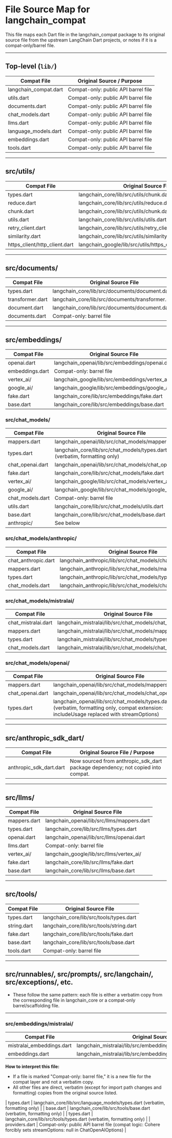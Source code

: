 # File Source Map for langchain_compat

This file maps each Dart file in the langchain_compat package to its original source file from the upstream LangChain Dart projects, or notes if it is a compat-only/barrel file.

---

## Top-level (`lib/`)

| Compat File           | Original Source / Purpose           |
| --------------------- | ----------------------------------- |
| langchain_compat.dart | Compat-only: public API barrel file |
| utils.dart            | Compat-only: public API barrel file |
| documents.dart        | Compat-only: public API barrel file |
| chat_models.dart      | Compat-only: public API barrel file |
| llms.dart             | Compat-only: public API barrel file |
| language_models.dart  | Compat-only: public API barrel file |
| embeddings.dart       | Compat-only: public API barrel file |
| tools.dart            | Compat-only: public API barrel file |

---

## src/utils/

| Compat File                   | Original Source File                                         |
| ----------------------------- | ------------------------------------------------------------ |
| types.dart                    | langchain_core/lib/src/utils/chunk.dart (and others)         |
| reduce.dart                   | langchain_core/lib/src/utils/reduce.dart                     |
| chunk.dart                    | langchain_core/lib/src/utils/chunk.dart                      |
| utils.dart                    | langchain_core/lib/src/utils/utils.dart                      |
| retry_client.dart             | langchain_core/lib/src/utils/retry_client.dart               |
| similarity.dart               | langchain_core/lib/src/utils/similarity.dart                 |
| https_client/http_client.dart | langchain_google/lib/src/utils/https_client/http_client.dart |

---

## src/documents/

| Compat File      | Original Source File                              |
| ---------------- | ------------------------------------------------- |
| types.dart       | langchain_core/lib/src/documents/document.dart    |
| transformer.dart | langchain_core/lib/src/documents/transformer.dart |
| document.dart    | langchain_core/lib/src/documents/document.dart    |
| documents.dart   | Compat-only: barrel file                          |

---

## src/embeddings/

| Compat File     | Original Source File                            |
| --------------- | ----------------------------------------------- |
| openai.dart     | langchain_openai/lib/src/embeddings/openai.dart |
| embeddings.dart | Compat-only: barrel file                        |
| vertex_ai/      | langchain_google/lib/src/embeddings/vertex_ai/  |
| google_ai/      | langchain_google/lib/src/embeddings/google_ai/  |
| fake.dart       | langchain_core/lib/src/embeddings/fake.dart     |
| base.dart       | langchain_core/lib/src/embeddings/base.dart     |

### src/chat_models/

| Compat File      | Original Source File                                                      |
| ---------------- | ------------------------------------------------------------------------- |
| mappers.dart     | langchain_openai/lib/src/chat_models/mappers.dart                         |
| types.dart       | langchain_core/lib/src/chat_models/types.dart (verbatim, formatting only) |
| chat_openai.dart | langchain_openai/lib/src/chat_models/chat_openai.dart                     |
| fake.dart        | langchain_core/lib/src/chat_models/fake.dart                              |
| vertex_ai/       | langchain_google/lib/src/chat_models/vertex_ai/                           |
| google_ai/       | langchain_google/lib/src/chat_models/google_ai/                           |
| chat_models.dart | Compat-only: barrel file                                                  |
| utils.dart       | langchain_core/lib/src/chat_models/utils.dart                             |
| base.dart        | langchain_core/lib/src/chat_models/base.dart                              |
| anthropic/       | See below                                                                 |

### src/chat_models/anthropic/

| Compat File         | Original Source File                                        |
| ------------------- | ----------------------------------------------------------- |
| chat_anthropic.dart | langchain_anthropic/lib/src/chat_models/chat_anthropic.dart |
| mappers.dart        | langchain_anthropic/lib/src/chat_models/mappers.dart        |
| types.dart          | langchain_anthropic/lib/src/chat_models/types.dart          |
| chat_models.dart    | langchain_anthropic/lib/src/chat_models/chat_models.dart    |

### src/chat_models/mistralai/
| Compat File         | Original Source File                                        |
| ------------------- | ----------------------------------------------------------- |
| chat_mistralai.dart | langchain_mistralai/lib/src/chat_models/chat_mistralai.dart |
| mappers.dart        | langchain_mistralai/lib/src/chat_models/mappers.dart        |
| types.dart          | langchain_mistralai/lib/src/chat_models/types.dart          |
| chat_models.dart    | langchain_mistralai/lib/src/chat_models/chat_models.dart    |

### src/chat_models/openai/
| Compat File      | Original Source File                                                                                                                    |
| ---------------- | --------------------------------------------------------------------------------------------------------------------------------------- |
| mappers.dart     | langchain_openai/lib/src/chat_models/mappers.dart                                                                                       |
| chat_openai.dart | langchain_openai/lib/src/chat_models/chat_openai.dart                                                                                   |
| types.dart       | langchain_openai/lib/src/chat_models/types.dart (verbatim, formatting only, compat extension: includeUsage replaced with streamOptions) |

---

## src/anthropic_sdk_dart/

| Compat File             | Original Source File / Purpose                                                  |
| ----------------------- | ------------------------------------------------------------------------------- |
| anthropic_sdk_dart.dart | Now sourced from anthropic_sdk_dart package dependency; not copied into compat. |

---

## src/llms/

| Compat File  | Original Source File                       |
| ------------ | ------------------------------------------ |
| mappers.dart | langchain_openai/lib/src/llms/mappers.dart |
| types.dart   | langchain_core/lib/src/llms/types.dart     |
| openai.dart  | langchain_openai/lib/src/llms/openai.dart  |
| llms.dart    | Compat-only: barrel file                   |
| vertex_ai/   | langchain_google/lib/src/llms/vertex_ai/   |
| fake.dart    | langchain_core/lib/src/llms/fake.dart      |
| base.dart    | langchain_core/lib/src/llms/base.dart      |

---

## src/tools/

| Compat File | Original Source File                     |
| ----------- | ---------------------------------------- |
| types.dart  | langchain_core/lib/src/tools/types.dart  |
| string.dart | langchain_core/lib/src/tools/string.dart |
| fake.dart   | langchain_core/lib/src/tools/fake.dart   |
| base.dart   | langchain_core/lib/src/tools/base.dart   |
| tools.dart  | Compat-only: barrel file                 |

---

## src/runnables/, src/prompts/, src/langchain/, src/exceptions/, etc.

- These follow the same pattern: each file is either a verbatim copy from the corresponding file in langchain_core or a compat-only barrel/scaffolding file.

---

### src/embeddings/mistralai/
| Compat File               | Original Source File                                             |
| ------------------------- | ---------------------------------------------------------------- |
| mistralai_embeddings.dart | langchain_mistralai/lib/src/embeddings/mistralai_embeddings.dart |
| embeddings.dart           | langchain_mistralai/lib/src/embeddings/embeddings.dart           |

**How to interpret this file:**
- If a file is marked "Compat-only: barrel file," it is a new file for the compat layer and not a verbatim copy.
- All other files are direct, verbatim (except for import path changes and formatting) copies from the original source listed. 

| types.dart   | langchain_core/lib/src/language_models/types.dart (verbatim, formatting only)     |
| base.dart   | langchain_core/lib/src/tools/base.dart (verbatim, formatting only)   |
| types.dart  | langchain_core/lib/src/tools/types.dart (verbatim, formatting only)  |
| providers.dart          | Compat-only: public API barrel file (compat logic: Cohere forcibly sets streamOptions: null in ChatOpenAIOptions) | 